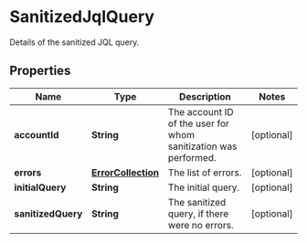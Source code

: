 

# SanitizedJqlQuery

Details of the sanitized JQL query.

## Properties

| Name | Type | Description | Notes |
|------------ | ------------- | ------------- | -------------|
|**accountId** | **String** | The account ID of the user for whom sanitization was performed. |  [optional] |
|**errors** | [**ErrorCollection**](ErrorCollection.md) | The list of errors. |  [optional] |
|**initialQuery** | **String** | The initial query. |  [optional] |
|**sanitizedQuery** | **String** | The sanitized query, if there were no errors. |  [optional] |



